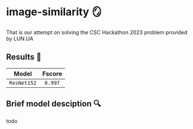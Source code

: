 # image-similarity  🪞

That is our attempt on solving the CSC Hackathon 2023 problem provided by LUN.UA

## Results  🚀
|      Model      |  Fscore  |
| :-------------: | :-------: |
|    `ResNet152`  |  `0.997`  |

## Brief model desciption  🔍
todo
